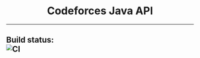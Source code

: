 <center><h1>Codeforces Java API</h1></center>

---
**Build status:**  
![CI](https://github.com/VadikProg/codeforces-java-api/workflows/CI/badge.svg?branch=master&event=push)
---
